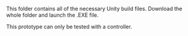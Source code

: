 This folder contains all of the necessary Unity build files.
Download the whole folder and launch the .EXE file.

This prototype can only be tested with a controller.